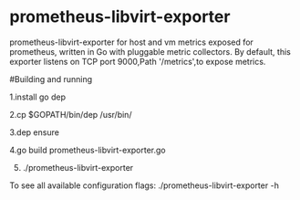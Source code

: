 # prometheus-libvirt-exporter
prometheus-libvirt-exporter for host and vm metrics exposed for prometheus, written in Go with pluggable metric collectors.
By default, this exporter listens on TCP port 9000,Path '/metrics',to expose metrics.

#Building and running

1.install go dep

2.cp $GOPATH/bin/dep /usr/bin/

3.dep ensure

4.go  build prometheus-libvirt-exporter.go

5. ./prometheus-libvirt-exporter

To see all available configuration flags:
./prometheus-libvirt-exporter -h
